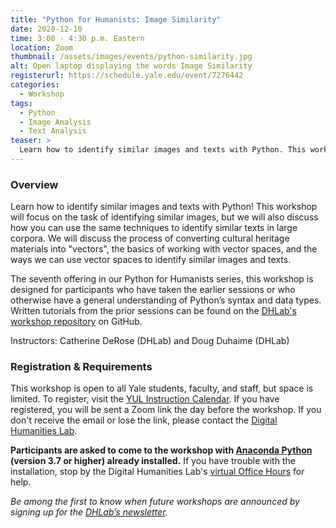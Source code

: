 ```yaml
---
title: "Python for Humanists: Image Similarity"
date: 2020-12-10
time: 3:00 - 4:30 p.m. Eastern
location: Zoom
thumbnail: /assets/images/events/python-similarity.jpg
alt: Open laptop displaying the words Image Similarity
registerurl: https://schedule.yale.edu/event/7276442
categories:
  - Workshop
tags:
  - Python
  - Image Analysis
  - Text Analysis
teaser: >
  Learn how to identify similar images and texts with Python. This workshop will focus on the task of identifying similar images, but we will also discuss how you can use the same techniques to identify similar texts in large corpora.
---
```

### Overview
Learn how to identify similar images and texts with Python! This workshop will focus on the task of identifying similar images, but we will also discuss how you can use the same techniques to identify similar texts in large corpora. We will discuss the process of converting cultural heritage materials into "vectors", the basics of working with vector spaces, and the ways we can use vector spaces to identify similar images and texts. 

The seventh offering in our Python for Humanists series, this workshop is designed for participants who have taken the earlier sessions or who otherwise have a general understanding of Python’s syntax and data types. Written tutorials from the prior sessions can be found on the <a href='https://github.com/YaleDHLab/lab-workshops' target='_blank'>DHLab's workshop repository</a> on GitHub.

Instructors: Catherine DeRose (DHLab) and Doug Duhaime (DHLab)

### Registration & Requirements
This workshop is open to all Yale students, faculty, and staff, but space is limited. To register, visit the <a href='https://schedule.yale.edu/event/7276442' target='_blank'>YUL Instruction Calendar</a>. If you have registered, you will be sent a Zoom link the day before the workshop. If you don't receive the email or lose the link, please contact the [Digital Humanities Lab](mailto:dhlab@yale.edu).

**Participants are asked to come to the workshop with <a href='https://www.anaconda.com/products/individual' target='_blank'>Anaconda Python</a> (version 3.7 or higher) already installed.** If you have trouble with the installation, stop by the Digital Humanities Lab's <a href='https://dhlab.yale.edu/resources/office-hours.html' target='_blank'>virtual Office Hours</a> for help.

*Be among the first to know when future workshops are announced by signing up for the <a href='https://subscribe.yale.edu/browse?search=digital+humanities' target='_blank'>DHLab’s newsletter</a>.*